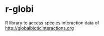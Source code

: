 r-globi
=======

R library to access species interaction data of http://globalbioticinteractions.org
